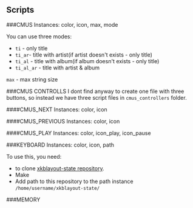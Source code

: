 ## Scripts
###CMUS
Instances: color, icon, max, mode

You can use three modes:
- `ti` - only title
- `ti_ar`- title with artist(if artist doesn't exists - only title)
- `ti_al` - title with album(if album doesn't exists - only title)
- `ti_al_ar` - title with artist & album

`max` - max string size

###CMUS CONTROLLS
I dont find anyway to create one file with three buttons, so instead we have three
script files in `cmus_controllers` folder.

####CMUS_NEXT
Instances: color, icon

####CMUS_PREVIOUS
Instances: color, icon

####CMUS_PLAY
Instances: color, icon_play, icon_pause


###KEYBOARD
Instances: color, icon, path

To use this, you need:
- to clone [xkblayout-state repository](https://github.com/nonpop/xkblayout-state).
- Make
- Add path to this repository to the path instance
`/home/username/xkblayout-state/`

###MEMORY

